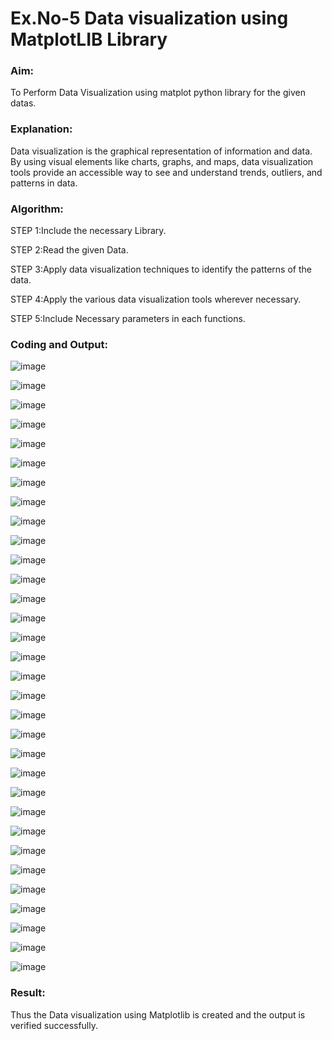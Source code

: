 # Ex.No-5 Data visualization using MatplotLIB Library
### Aim:
  To Perform Data Visualization using matplot python library for the given datas.

### Explanation:
Data visualization is the graphical representation of information and data. By using visual elements like charts, graphs, and maps, data visualization tools provide an accessible way to see and understand trends, outliers, and patterns in data.

### Algorithm:
STEP 1:Include the necessary Library.

STEP 2:Read the given Data.

STEP 3:Apply data visualization techniques to identify the patterns of the data.

STEP 4:Apply the various data visualization tools wherever necessary.

STEP 5:Include Necessary parameters in each functions.

### Coding and Output:

![image](https://github.com/kannan0071/INTRO-TO-DS/assets/119641638/0db4581c-709f-46d7-b05f-2ae4a9d82306)

![image](https://github.com/kannan0071/INTRO-TO-DS/assets/119641638/7f502234-38b5-4ff5-be0c-1f6df97a5013)

![image](https://github.com/kannan0071/INTRO-TO-DS/assets/119641638/bc4d6de2-643e-4332-b404-83ae735bb6dc)

![image](https://github.com/kannan0071/INTRO-TO-DS/assets/119641638/981bfaf2-5a94-4314-ab06-37111757d721)

![image](https://github.com/kannan0071/INTRO-TO-DS/assets/119641638/359a62a4-7039-4313-bc29-fce74d519dd6)

![image](https://github.com/kannan0071/INTRO-TO-DS/assets/119641638/8962412b-4c30-453d-ac63-79ba37a79170)

![image](https://github.com/kannan0071/INTRO-TO-DS/assets/119641638/b114eeaa-08f0-4e17-bcd3-4f4fea291d67)

![image](https://github.com/kannan0071/INTRO-TO-DS/assets/119641638/b0915ad5-6e21-44c9-afa3-3ad81b2d2b5c)

![image](https://github.com/kannan0071/INTRO-TO-DS/assets/119641638/6ac6a619-5e73-4b38-b128-e2c176cec533)

![image](https://github.com/kannan0071/INTRO-TO-DS/assets/119641638/7ae5f663-8ffd-45ce-87f6-e27c37ff72af)

![image](https://github.com/kannan0071/INTRO-TO-DS/assets/119641638/f4781ce8-9102-46ac-b671-7863311da25d)

![image](https://github.com/kannan0071/INTRO-TO-DS/assets/119641638/b73681c5-6726-4f81-a6ba-cee8a18962fa)

![image](https://github.com/kannan0071/INTRO-TO-DS/assets/119641638/135c8c46-384d-4f02-85ea-2bd2b8dc4e67)

![image](https://github.com/kannan0071/INTRO-TO-DS/assets/119641638/71c27246-343c-40fd-ab78-6f10fd4bf181)

![image](https://github.com/kannan0071/INTRO-TO-DS/assets/119641638/cb8ac67a-8e5d-4ee8-bac6-918917e0a8ff)

![image](https://github.com/kannan0071/INTRO-TO-DS/assets/119641638/099b0381-b345-426c-a8b5-fd3a05e346e4)

![image](https://github.com/kannan0071/INTRO-TO-DS/assets/119641638/089a5eda-5900-4dfa-a543-07fff61d0722)

![image](https://github.com/kannan0071/INTRO-TO-DS/assets/119641638/3ad2a9c0-ae5a-46d9-bfcf-58b4e8da71f1)

![image](https://github.com/kannan0071/INTRO-TO-DS/assets/119641638/f310ffef-50c4-46d8-bbbe-6ae67d8b24f9)

![image](https://github.com/kannan0071/INTRO-TO-DS/assets/119641638/5488ac81-cedb-4d9d-9ea4-41fbaf4438cc)

![image](https://github.com/kannan0071/INTRO-TO-DS/assets/119641638/929eb2a4-8db1-4399-b210-4d66c51c0222)

![image](https://github.com/kannan0071/INTRO-TO-DS/assets/119641638/d6bf2d80-05aa-4ba6-8b0e-8c774df45f26)

![image](https://github.com/kannan0071/INTRO-TO-DS/assets/119641638/79d926b7-c10d-41f8-95f4-311e1710afbf)

![image](https://github.com/kannan0071/INTRO-TO-DS/assets/119641638/b8818f62-2005-4dd7-8702-ffffb44ea68a)

![image](https://github.com/kannan0071/INTRO-TO-DS/assets/119641638/dbf6f9a5-75df-48c6-92a1-8bf82a3a7944)

![image](https://github.com/kannan0071/INTRO-TO-DS/assets/119641638/567e9521-55ef-4ee7-bd32-6ebd7835ee31)

![image](https://github.com/kannan0071/INTRO-TO-DS/assets/119641638/82e09de2-1221-40c9-a289-1cae7376b1a4)

![image](https://github.com/kannan0071/INTRO-TO-DS/assets/119641638/16eaea5f-1dc3-4365-8a25-199556862aba)

![image](https://github.com/kannan0071/INTRO-TO-DS/assets/119641638/d2cd6dbb-de57-4cfc-97e6-7704957a6c2e)

![image](https://github.com/kannan0071/INTRO-TO-DS/assets/119641638/edb1ee5a-d4c4-4789-820a-dddda21045af)

![image](https://github.com/kannan0071/INTRO-TO-DS/assets/119641638/91c5a969-efda-4d9d-a30b-5de79df54a9a)

![image](https://github.com/kannan0071/INTRO-TO-DS/assets/119641638/535bc033-b0ee-4d7e-8906-7ff88cc6a819)

### Result:
Thus the Data visualization using Matplotlib is created and the output is verified successfully.
